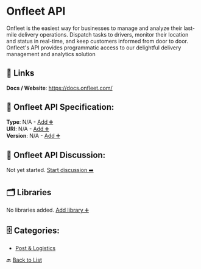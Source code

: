 # Onfleet API

Onfleet is the easiest way for businesses to manage and analyze their last-mile delivery operations.  Dispatch tasks to drivers, monitor their location and status in real-time, and keep customers informed from door to door.  Onfleet's API provides programmatic access to our delightful delivery management and analytics solution

##  🔗 Links
**Docs / Website**: https://docs.onfleet.com/

## 🧬 Onfleet API Specification:
**Type**: N/A - [Add ➕](https://github.com/apis-list/apis-list/edit/main/apis.yaml#L13912)  
**URI**: N/A - [Add ➕](https://github.com/apis-list/apis-list/edit/main/apis.yaml#L13912)  
**Version**: N/A - [Add ➕](https://github.com/apis-list/apis-list/edit/main/apis.yaml#L13912)

## 💬 Onfleet API Discussion:
Not yet started. [Start discussion ➡️](https://github.com/apis-list/apis-list/discussions/new)

## 🗂️ Libraries

No libraries added. [Add library ➕](https://github.com/apis-list/apis-list/edit/main/apis.yaml#L13912)    


## 🗄️ Categories:
- [Post & Logistics](https://github.com/apis-list/apis-list#post--logistics-)

🔙  [Back to List](https://github.com/apis-list/apis-list)
